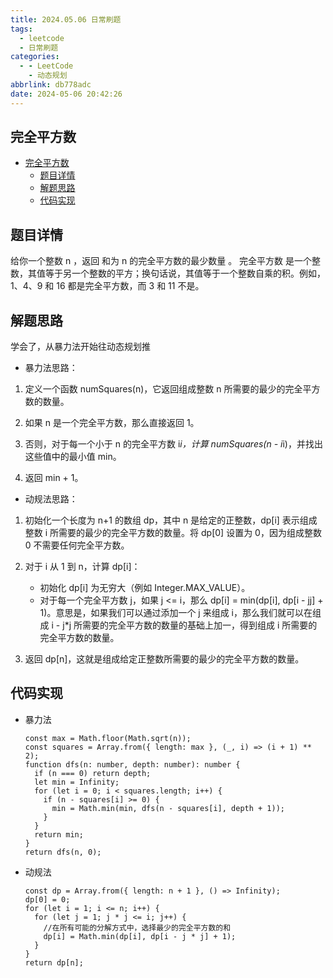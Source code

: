 ```yaml
---
title: 2024.05.06 日常刷题
tags:
  - leetcode
  - 日常刷题
categories:
  - - LeetCode
    - 动态规划
abbrlink: db778adc
date: 2024-05-06 20:42:26
---
```


<!-- @format -->

## 完全平方数

- [完全平方数](#完全平方数)
  - [题目详情](#题目详情)
  - [解题思路](#解题思路)
  - [代码实现](#代码实现)

<!--more-->

## 题目详情

给你一个整数 n ，返回 和为 n 的完全平方数的最少数量 。
完全平方数 是一个整数，其值等于另一个整数的平方；换句话说，其值等于一个整数自乘的积。例如，1、4、9 和 16 都是完全平方数，而 3 和 11 不是。

## 解题思路

学会了，从暴力法开始往动态规划推

- 暴力法思路：

1. 定义一个函数 numSquares(n)，它返回组成整数 n 所需要的最少的完全平方数的数量。

2. 如果 n 是一个完全平方数，那么直接返回 1。

3. 否则，对于每一个小于 n 的完全平方数 i*i，计算 numSquares(n - i*i)，并找出这些值中的最小值 min。

4. 返回 min + 1。

- 动规法思路：

1. 初始化一个长度为 n+1 的数组 dp，其中 n 是给定的正整数，dp[i] 表示组成整数 i 所需要的最少的完全平方数的数量。将 dp[0] 设置为 0，因为组成整数 0 不需要任何完全平方数。

2. 对于 i 从 1 到 n，计算 dp[i]：

   - 初始化 dp[i] 为无穷大（例如 Integer.MAX_VALUE）。
   - 对于每一个完全平方数 j，如果 j <= i，那么 dp[i] = min(dp[i], dp[i - jj] + 1)。意思是，如果我们可以通过添加一个 j 来组成 i，那么我们就可以在组成 i - j\*j 所需要的完全平方数的数量的基础上加一，得到组成 i 所需要的完全平方数的数量。

3. 返回 dp[n]，这就是组成给定正整数所需要的最少的完全平方数的数量。

## 代码实现

- 暴力法

  ```TS
  const max = Math.floor(Math.sqrt(n));
  const squares = Array.from({ length: max }, (_, i) => (i + 1) ** 2);
  function dfs(n: number, depth: number): number {
    if (n === 0) return depth;
    let min = Infinity;
    for (let i = 0; i < squares.length; i++) {
      if (n - squares[i] >= 0) {
        min = Math.min(min, dfs(n - squares[i], depth + 1));
      }
    }
    return min;
  }
  return dfs(n, 0);
  ```

- 动规法

  ```TS
  const dp = Array.from({ length: n + 1 }, () => Infinity);
  dp[0] = 0;
  for (let i = 1; i <= n; i++) {
    for (let j = 1; j * j <= i; j++) {
      //在所有可能的分解方式中，选择最少的完全平方数的和
      dp[i] = Math.min(dp[i], dp[i - j * j] + 1);
    }
  }
  return dp[n];
  ```
